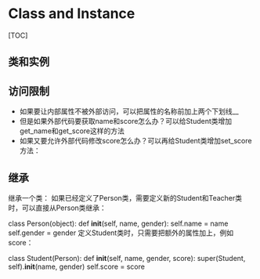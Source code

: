 # Class and Instance

[TOC]

## 类和实例



## 访问限制
- 如果要让内部属性不被外部访问，可以把属性的名称前加上两个下划线__
- 但是如果外部代码要获取name和score怎么办？可以给Student类增加get_name和get_score这样的方法
- 如果又要允许外部代码修改score怎么办？可以再给Student类增加set_score方法：


## 继承
继承一个类：
如果已经定义了Person类，需要定义新的Student和Teacher类时，可以直接从Person类继承：

class Person(object):
    def __init__(self, name, gender):
        self.name = name
        self.gender = gender
定义Student类时，只需要把额外的属性加上，例如score：

class Student(Person):
    def __init__(self, name, gender, score):
        super(Student, self).__init__(name, gender)
        self.score = score

